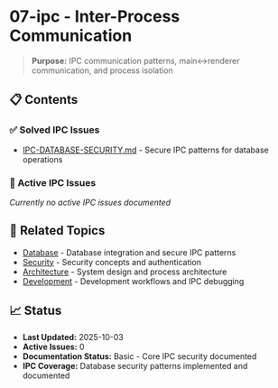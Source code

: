 # 07-ipc - Inter-Process Communication

> **Purpose:** IPC communication patterns, main↔renderer communication, and process isolation

## 📋 **Contents**

### **✅ Solved IPC Issues**
- [IPC-DATABASE-SECURITY.md](solved/IPC-DATABASE-SECURITY.md) - Secure IPC patterns for database operations

### **🔄 Active IPC Issues**
*Currently no active IPC issues documented*

## 🔗 **Related Topics**

- [Database](../05-database/) - Database integration and secure IPC patterns
- [Security](../10-security/) - Security concepts and authentication
- [Architecture](../02-architecture/) - System design and process architecture
- [Development](../03-development/) - Development workflows and IPC debugging

## 📈 **Status**

- **Last Updated:** 2025-10-03
- **Active Issues:** 0
- **Documentation Status:** Basic - Core IPC security documented
- **IPC Coverage:** Database security patterns implemented and documented